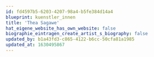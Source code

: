 ```yaml
---
id: fd4597b5-6203-4207-98a4-b5fe384d14a4
blueprint: kuenstler_innen
title: 'Thea Sagawe'
hat_eigene_website_has_own_website: false
biographie_eintragen_create_artist_s_biography: false
updated_by: b1a43fd3-c865-4122-b6cc-50cfa81a1985
updated_at: 1630495867
---
```

